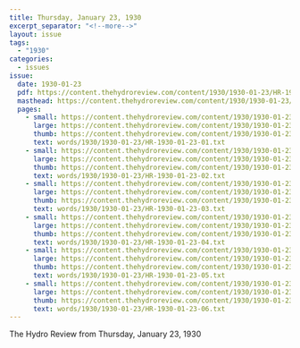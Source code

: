 ```yaml
---
title: Thursday, January 23, 1930
excerpt_separator: "<!--more-->"
layout: issue
tags:
  - "1930"
categories:
  - issues
issue:
  date: 1930-01-23
  pdf: https://content.thehydroreview.com/content/1930/1930-01-23/HR-1930-01-23.pdf
  masthead: https://content.thehydroreview.com/content/1930/1930-01-23/masthead/HR-1930-01-23.jpg
  pages:
    - small: https://content.thehydroreview.com/content/1930/1930-01-23/small/HR-1930-01-23-01.jpg
      large: https://content.thehydroreview.com/content/1930/1930-01-23/large/HR-1930-01-23-01.jpg
      thumb: https://content.thehydroreview.com/content/1930/1930-01-23/thumbnails/HR-1930-01-23-01.jpg
      text: words/1930/1930-01-23/HR-1930-01-23-01.txt
    - small: https://content.thehydroreview.com/content/1930/1930-01-23/small/HR-1930-01-23-02.jpg
      large: https://content.thehydroreview.com/content/1930/1930-01-23/large/HR-1930-01-23-02.jpg
      thumb: https://content.thehydroreview.com/content/1930/1930-01-23/thumbnails/HR-1930-01-23-02.jpg
      text: words/1930/1930-01-23/HR-1930-01-23-02.txt
    - small: https://content.thehydroreview.com/content/1930/1930-01-23/small/HR-1930-01-23-03.jpg
      large: https://content.thehydroreview.com/content/1930/1930-01-23/large/HR-1930-01-23-03.jpg
      thumb: https://content.thehydroreview.com/content/1930/1930-01-23/thumbnails/HR-1930-01-23-03.jpg
      text: words/1930/1930-01-23/HR-1930-01-23-03.txt
    - small: https://content.thehydroreview.com/content/1930/1930-01-23/small/HR-1930-01-23-04.jpg
      large: https://content.thehydroreview.com/content/1930/1930-01-23/large/HR-1930-01-23-04.jpg
      thumb: https://content.thehydroreview.com/content/1930/1930-01-23/thumbnails/HR-1930-01-23-04.jpg
      text: words/1930/1930-01-23/HR-1930-01-23-04.txt
    - small: https://content.thehydroreview.com/content/1930/1930-01-23/small/HR-1930-01-23-05.jpg
      large: https://content.thehydroreview.com/content/1930/1930-01-23/large/HR-1930-01-23-05.jpg
      thumb: https://content.thehydroreview.com/content/1930/1930-01-23/thumbnails/HR-1930-01-23-05.jpg
      text: words/1930/1930-01-23/HR-1930-01-23-05.txt
    - small: https://content.thehydroreview.com/content/1930/1930-01-23/small/HR-1930-01-23-06.jpg
      large: https://content.thehydroreview.com/content/1930/1930-01-23/large/HR-1930-01-23-06.jpg
      thumb: https://content.thehydroreview.com/content/1930/1930-01-23/thumbnails/HR-1930-01-23-06.jpg
      text: words/1930/1930-01-23/HR-1930-01-23-06.txt
---
```


The Hydro Review from Thursday, January 23, 1930

<!--more-->

